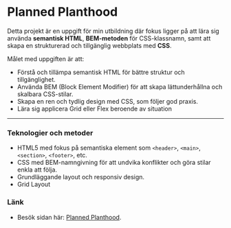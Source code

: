 # Planned Planthood

Detta projekt är en uppgift för min utbildning där fokus ligger på att lära sig använda **semantisk HTML**, **BEM-metoden** för CSS-klassnamn, samt att skapa en strukturerad och tillgänglig webbplats med **CSS**.

Målet med uppgiften är att:
- Förstå och tillämpa semantisk HTML för bättre struktur och tillgänglighet.
- Använda BEM (Block Element Modifier) för att skapa lättunderhållna och skalbara CSS-stilar.
- Skapa en ren och tydlig design med CSS, som följer god praxis.
- Lära sig applicera Grid eller Flex beroende av situation

---

### Teknologier och metoder

- HTML5 med fokus på semantiska element som `<header>`, `<main>`, `<section>`, `<footer>`, etc.
- CSS med BEM-namngivning för att undvika konflikter och göra stilar enkla att följa.
- Grundläggande layout och responsiv design.
- Grid Layout

### Länk
- Besök sidan här: [Planned Planthood](https://ardalansale.github.io/planned-planthood/).
